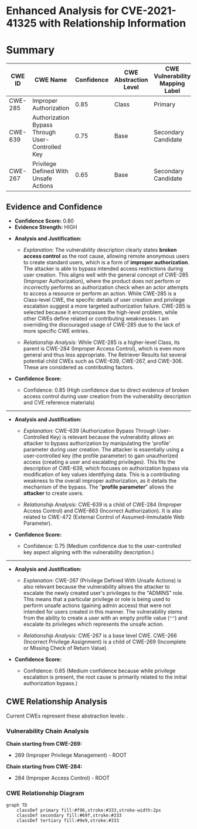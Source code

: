 # Enhanced Analysis for CVE-2021-41325 with Relationship Information

# Summary
| CWE ID | CWE Name | Confidence | CWE Abstraction Level | CWE Vulnerability Mapping Label | CWE-Vulnerability Mapping Notes |
|---|---|---|---|---|---|
| CWE-285 | Improper Authorization | 0.85 | Class | Primary | Allowed-with-Review |
| CWE-639 | Authorization Bypass Through User-Controlled Key | 0.75 | Base | Secondary Candidate | Allowed |
| CWE-267 | Privilege Defined With Unsafe Actions | 0.65 | Base | Secondary Candidate | Allowed |

## Evidence and Confidence

*   **Confidence Score:** 0.80
*   **Evidence Strength:** HIGH

- **Analysis and Justification:**
  - *Explanation:* The vulnerability description clearly states **broken access control** as the root cause, allowing remote anonymous users to create standard users, which is a form of **improper authorization**. The attacker is able to bypass intended access restrictions during user creation. This aligns well with the general concept of CWE-285 (Improper Authorization), where the product does not perform or incorrectly performs an authorization check when an actor attempts to access a resource or perform an action. While CWE-285 is a Class-level CWE, the specific details of user creation and privilege escalation suggest a more targeted authorization failure. CWE-285 is selected because it encompasses the high-level problem, while other CWEs define related or contributing weaknesses. I am overriding the discouraged usage of CWE-285 due to the lack of more specific CWE entries.
  
  - *Relationship Analysis:* While CWE-285 is a higher-level Class, its parent is CWE-284 (Improper Access Control), which is even more general and thus less appropriate. The Retriever Results list several potential child CWEs such as CWE-639, CWE-267, and CWE-306. These are considered as contributing factors.

- **Confidence Score:**
  - Confidence: 0.85 (High confidence due to direct evidence of broken access control during user creation from the vulnerability description and CVE reference materials)

---
- **Analysis and Justification:**
  - *Explanation:* CWE-639 (Authorization Bypass Through User-Controlled Key) is relevant because the vulnerability allows an attacker to bypass authorization by manipulating the 'profile' parameter during user creation. The attacker is essentially using a user-controlled key (the profile parameter) to gain unauthorized access (creating a user and escalating privileges). This fits the description of CWE-639, which focuses on authorization bypass via modification of key values identifying data. This is a contributing weakness to the overall improper authorization, as it details the mechanism of the bypass. The "**profile parameter**" allows the **attacker** to create users.
  
  - *Relationship Analysis:* CWE-639 is a child of CWE-284 (Improper Access Control) and CWE-863 (Incorrect Authorization). It is also related to CWE-472 (External Control of Assumed-Immutable Web Parameter).
  
- **Confidence Score:**
  - Confidence: 0.75 (Medium confidence due to the user-controlled key aspect aligning with the vulnerability description.)

---
- **Analysis and Justification:**
  - *Explanation:* CWE-267 (Privilege Defined With Unsafe Actions) is also relevant because the vulnerability allows the attacker to escalate the newly created user's privileges to the "ADMINS" role. This means that a particular privilege or role is being used to perform unsafe actions (gaining admin access) that were not intended for users created in this manner. The vulnerability stems from the ability to create a user with an empty profile value (`""`) and escalate its privileges which represents the unsafe action.
  
  - *Relationship Analysis:* CWE-267 is a base level CWE. CWE-266 (Incorrect Privilege Assignment) is a child of CWE-269 (Incomplete or Missing Check of Return Value).
  
- **Confidence Score:**
  - Confidence: 0.65 (Medium confidence because while privilege escalation is present, the root cause is primarily related to the initial authorization bypass.)


## CWE Relationship Analysis

Current CWEs represent these abstraction levels: .


### Vulnerability Chain Analysis

**Chain starting from CWE-269:**
- 269 (Improper Privilege Management) - ROOT


**Chain starting from CWE-284:**
- 284 (Improper Access Control) - ROOT



### CWE Relationship Diagram

```mermaid
graph TD
    classDef primary fill:#f96,stroke:#333,stroke-width:2px
    classDef secondary fill:#69f,stroke:#333
    classDef tertiary fill:#9e9,stroke:#333
```

